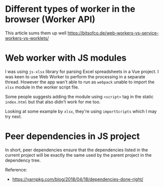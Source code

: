 # Different types of worker in the browser (Worker API)
This article sums them up well https://bitsofco.de/web-workers-vs-service-workers-vs-worklets/

# Web worker with JS modules
I was using `js-xlsx` library for parsing Excel spreadsheets in a Vue project.
I was keen to use Web Worker to perform the processing in a separate thread.
However the app wan't able to run as `webpack` unable to import the `xlsx`
module in the worker script file.

Some people suggests adding the module using `<script>` tag in the static `index.html`
but that also didn't work for me too.

Looking at some example by `xlsx`, they're using `importScripts` which I may try next.

# Peer dependencies in JS project
In short, peer dependencies ensure that the dependencies listed in the current project
will be exactly the same used by the parent project in the dependency tree.

Reference:
- https://yarnpkg.com/blog/2018/04/18/dependencies-done-right/
